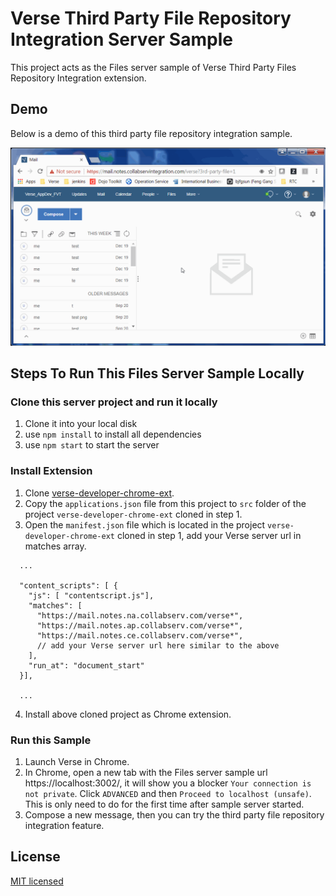 # Verse Third Party File Repository Integration Server Sample

This project acts as the Files server sample of Verse Third Party Files Repository Integration extension.

## Demo

Below is a demo of this third party file repository integration sample.

![Demo](./Files-Extensibility-POC.gif)

## Steps To Run This Files Server Sample Locally

### Clone this server project and run it locally

1. Clone it into your local disk
2. use `npm install` to install all dependencies
3. use `npm start` to start the server

### Install Extension

1. Clone [verse-developer-chrome-ext](https://github.ibm.com/IBM-Verse/verse-developer-chrome-ext).
2. Copy the `applications.json` file from this project to `src` folder of the project `verse-developer-chrome-ext` cloned in step 1.
3. Open the `manifest.json` file which is located in the project `verse-developer-chrome-ext` cloned in step 1, add your Verse server url in matches array.
```
  ...
  
  "content_scripts": [ {
    "js": [ "contentscript.js"],
    "matches": [
      "https://mail.notes.na.collabserv.com/verse*",
      "https://mail.notes.ap.collabserv.com/verse*",
      "https://mail.notes.ce.collabserv.com/verse*",
      // add your Verse server url here similar to the above
    ],
    "run_at": "document_start"
  }],

  ...
```
4. Install above cloned project as Chrome extension.

### Run this Sample

1. Launch Verse in Chrome.
2. In Chrome, open a new tab with the Files server sample url https://localhost:3002/, it will show you a blocker `Your connection is not private`. Click `ADVANCED` and then `Proceed to localhost (unsafe)`. This is only need to do for the first time after sample server started.
3. Compose a new message, then you can try the third party file repository integration feature.

## License

[MIT licensed](./LICENSE)
